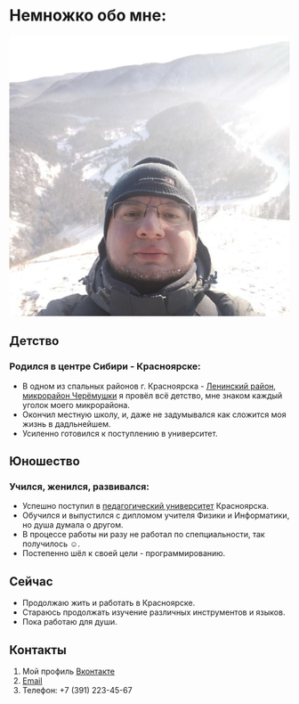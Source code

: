 # Немножко обо мне:

![Моё фото](img/me.jpg)

## Детство

### Родился в центре Сибири - Красноярске:

* В одном из спальных районов г. Красноярска -  [Ленинский район, микрорайон Черёмушки](https://ru.wikipedia.org/wiki/%D0%9B%D0%B5%D0%BD%D0%B8%D0%BD%D1%81%D0%BA%D0%B8%D0%B9_%D1%80%D0%B0%D0%B9%D0%BE%D0%BD_(%D0%9A%D1%80%D0%B0%D1%81%D0%BD%D0%BE%D1%8F%D1%80%D1%81%D0%BA)#/media/%D0%A4%D0%B0%D0%B9%D0%BB:Rayons_of_Krasnoyarsk.svg) я провёл всё детство, мне знаком каждый уголок моего микрорайона.
* Окончил местную школу, и, даже не задумывался как сложится моя жизнь в дадльнейшем.
* Усиленно готовился к поступлению в университет.


## Юношество

### Учился, женился, развивался:

* Успешно поступил в [педагогический университет](http://www.kspu.ru/)  Красноярска.
* Обучился и выпустился с дипломом учителя Физики и Информатики, но душа думала о другом.
* В процессе работы ни разу не работал по спепциальности, так получилось &#9786;.
* Постепенно шёл к своей цели - программированию.

## Сейчас

* Продолжаю жить и работать в Красноярске.
* Стараюсь продолжать изучение различных инструментов и языков.
* Пока работаю для души.

## Контакты

1. Мой профиль [Вконтакте](https://vk.com)
2. [Email](mailto:support@test.ru)
3. Телефон: +7 (391) 223-45-67